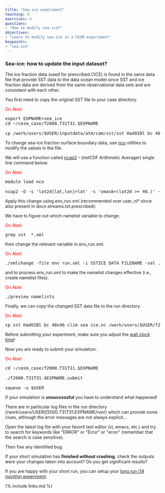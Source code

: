 ```yaml
---
title: "Sea-ice experiment"
teaching: 0
exercises: 0
questions:
- "How to modify sea-ice?"
objectives:
- "Learn to modify sea-ice in a CESM experiment"
keypoints:
- "sea-ice"
---
```


<h3 id="dataset"><b>Sea-ice</b>: how to update the input dataset?</h3>

The ice fraction data (used for prescribed CICE) is found in the same data file that provide SST data to the data ocean model since SST and ice fraction data are derived from the same observational data sets and are consistent with each other.

You first need to copy the original SST file to your case directory.

<font color="red">On Abel:</font>

<pre>export EXPNAME=sea_ice
cd ~/cesm_case/f2000.T31T31.$EXPNAME

cp /work/users/$USER/inputdata/atm/cam/sst/sst_HadOIBl_bc_48x96_clim_c050526.nc .
</pre>

To change sea-ice fraction surface boundary data, use <a href="http://nco.sourgeforce.net">nco</a> utilities to modify the values in the file.

We will use a function called <a href="http://nco.sourceforge.net/nco.html#ncap2-netCDF-Arithmetic-Processor">ncap2</a> – (netCDF Arithmetic Averager) single line command below:

<font color="red">On Abel:</font>
<pre>module load nco

ncap2 -O -s 'lat2d[lat,lon]=lat' -s 'omask=(lat2d >= 40.)' -s 'ice_cov=(ice_cov*(1-omask))' sst_HadOIBl_bc_48x96_clim_c050526.nc sst_HadOIBl_bc_48x96_clim_$EXPNAME.nc
</pre>

Apply this change using env_run.xml (recommended over user_nl* since also present in docn.streams.txt.prescribed):

We have to figure out which namelist variable to change.

<font color="red">On Abel:</font>

<pre>grep sst_ *.xml
</pre>

then change the relevant variable in env_run.xml.

<font color="red">On Abel:</font>

<pre>./xmlchange -file env_run.xml -i SSTICE_DATA_FILENAME -val ./sst_HadOIBl_bc_48x96_clim_sea_ice.nc
</pre>

and to process env_run.xml to make the namelist changes effective (i.e., create namelist files).

<font color="red">On Abel:</font>

<pre>./preview_namelists
</pre>

Finally, we can copy the changed SST data file to the run directory.

<font color="red">On Abel:</font>

<pre>cp sst_HadOIBl_bc_48x96_clim_sea_ice.nc /work/users/$USER/f2000.T31T31.$EXPNAME/run/.
</pre>

Before submitting your experiment, make sure you adjust the <a href="wallclock.html">wall clock time</a>!

Now you are ready to submit your simulation.

<font color="red">On Abel:</font>

<pre>cd ~/cesm_case/f2000.T31T31.$EXPNAME

./f2000.T31T31.$EXPNAME.submit

squeue -u $USER
</pre>

If your simulation is **unsuccessful** you have to understand what happened!

There are in particular log files in the run directory (/work/users/$USER/f2000.T31T31.$EXPNAME/run/) which can provide some clues, although the error messages are not always explicit...

Open the latest log file with your favorit text editor (vi, emacs, etc.) and try to search for keywords like "ERROR" or "Error" or "error" (remember that the search is case sensitive).

Then fixe any identified bug.

If your short simulation has **finished without crashing**, check the outputs: were your changes taken into account? Do you get significant results?

If you are happy with your short run, you can setup your <a href="simulations.html">long run (14 months) experiment</a>.

{% include links.md %}

